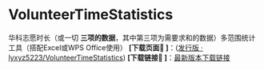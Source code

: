 # VolunteerTimeStatistics

华科志愿时长（或一切 **三项的数据**，其中第三项为需要求和的数据）多范围统计工具（搭配Excel或WPS Office使用）
**[下载页面🚀️ ]**：([发行版 · lyxyz5223/VolunteerTimeStatistics](https://github.com/lyxyz5223/VolunteerTimeStatistics/releases/))
**[下载链接🎉️ ]**：[最新版本下载链接](https://github.com/lyxyz5223/VolunteerTimeStatistics/releases/latest)
